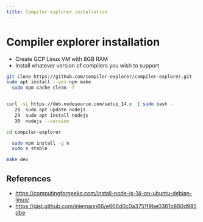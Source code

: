 ```yaml
---
title: Compiler explorer installation
---
```


# Compiler explorer installation

- Create GCP Linux VM with 8GB RAM
- Install whatever version of compilers you wish to support 

```bash
git clone https://github.com/compiler-explorer/compiler-explorer.git
sudo apt install --yes npm make
  sudo npm cache clean -f


curl -sL https://deb.nodesource.com/setup_14.x  | sudo bash - 
   28  sudo apt update nodejs
   29  sudo apt install nodejs
   30  nodejs --version

cd compiler-explorer

  sudo npm install -g n
  sudo n stable

make dev
```


## References
- https://computingforgeeks.com/install-node-js-14-on-ubuntu-debian-linux/
- https://gist.github.com/jniemann66/e666d0c0a3751f9be0361b860d985dbe

